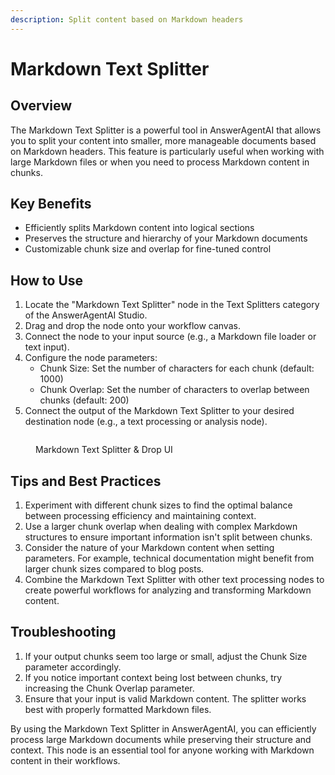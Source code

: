 ```yaml
---
description: Split content based on Markdown headers
---
```


# Markdown Text Splitter

## Overview

The Markdown Text Splitter is a powerful tool in AnswerAgentAI that allows you to split your content into smaller, more manageable documents based on Markdown headers. This feature is particularly useful when working with large Markdown files or when you need to process Markdown content in chunks.

## Key Benefits

-   Efficiently splits Markdown content into logical sections
-   Preserves the structure and hierarchy of your Markdown documents
-   Customizable chunk size and overlap for fine-tuned control

## How to Use

1. Locate the "Markdown Text Splitter" node in the Text Splitters category of the AnswerAgentAI Studio.
2. Drag and drop the node onto your workflow canvas.
3. Connect the node to your input source (e.g., a Markdown file loader or text input).
4. Configure the node parameters:
    - Chunk Size: Set the number of characters for each chunk (default: 1000)
    - Chunk Overlap: Set the number of characters to overlap between chunks (default: 200)
5. Connect the output of the Markdown Text Splitter to your desired destination node (e.g., a text processing or analysis node).

<!-- TODO: Add a screenshot of the Markdown Text Splitter node on the canvas with its input and output connections -->
<figure><img src="/.gitbook/assets/screenshots/markdowntextsplitter.png" alt="" /><figcaption><p> Markdown Text Splitter &#x26; Drop UI</p></figcaption></figure>

## Tips and Best Practices

1. Experiment with different chunk sizes to find the optimal balance between processing efficiency and maintaining context.
2. Use a larger chunk overlap when dealing with complex Markdown structures to ensure important information isn't split between chunks.
3. Consider the nature of your Markdown content when setting parameters. For example, technical documentation might benefit from larger chunk sizes compared to blog posts.
4. Combine the Markdown Text Splitter with other text processing nodes to create powerful workflows for analyzing and transforming Markdown content.

## Troubleshooting

1. If your output chunks seem too large or small, adjust the Chunk Size parameter accordingly.
2. If you notice important context being lost between chunks, try increasing the Chunk Overlap parameter.
3. Ensure that your input is valid Markdown content. The splitter works best with properly formatted Markdown files.

<!-- TODO: Add a screenshot showing the node's configuration panel with Chunk Size and Chunk Overlap parameters highlighted -->

By using the Markdown Text Splitter in AnswerAgentAI, you can efficiently process large Markdown documents while preserving their structure and context. This node is an essential tool for anyone working with Markdown content in their workflows.
